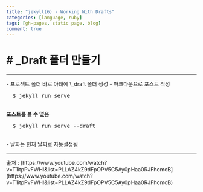 ```yaml
---
title: "jekyll(6) - Working With Drafts"
categories: [language, ruby]
tags: [gh-pages, static page, blog]
comment: true
---
```


# # \_Draft 폴더 만들기

<hr>
- 프로젝트 폴더 바로 아래에 \_draft 폴더 생성
- 마크다운으로 포스트 작성
  <pre>
  $ jekyll run serve
  </pre>
  <b>포스트를 볼 수 없음</b>
  <pre>
  $ jekyll run serve --draft
  </pre>
- 날짜는 현재 날짜로 자동설정됨

<hr>
 출처 : [https://www.youtube.com/watch?v=T1itpPvFWHI&list=PLLAZ4kZ9dFpOPV5C5Ay0pHaa0RJFhcmcB](https://www.youtube.com/watch?v=T1itpPvFWHI&list=PLLAZ4kZ9dFpOPV5C5Ay0pHaa0RJFhcmcB)
